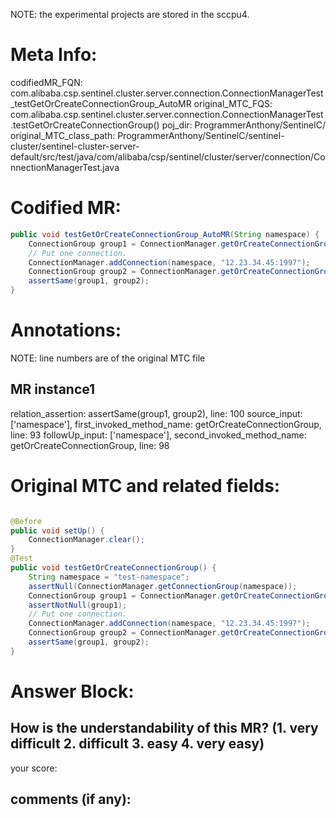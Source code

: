 NOTE: the experimental projects are stored in the sccpu4.

# Meta Info:
codifiedMR_FQN:
com.alibaba.csp.sentinel.cluster.server.connection.ConnectionManagerTest_testGetOrCreateConnectionGroup_AutoMR
original_MTC_FQS:
com.alibaba.csp.sentinel.cluster.server.connection.ConnectionManagerTest.testGetOrCreateConnectionGroup()
poj_dir:
ProgrammerAnthony/SentinelC/
original_MTC_class_path:
ProgrammerAnthony/SentinelC/sentinel-cluster/sentinel-cluster-server-default/src/test/java/com/alibaba/csp/sentinel/cluster/server/connection/ConnectionManagerTest.java

# Codified MR:
```java
public void testGetOrCreateConnectionGroup_AutoMR(String namespace) {
    ConnectionGroup group1 = ConnectionManager.getOrCreateConnectionGroup(namespace);
    // Put one connection.
    ConnectionManager.addConnection(namespace, "12.23.34.45:1997");
    ConnectionGroup group2 = ConnectionManager.getOrCreateConnectionGroup(namespace);
    assertSame(group1, group2);
}
```

# Annotations:
NOTE: line numbers are of the original MTC file
## MR instance1
relation_assertion: assertSame(group1, group2), line: 100 
source_input: ['namespace'], first_invoked_method_name: getOrCreateConnectionGroup, line: 93 
followUp_input: ['namespace'], second_invoked_method_name: getOrCreateConnectionGroup, line: 98 


# Original MTC and related fields:
```java

@Before
public void setUp() {
    ConnectionManager.clear();
}
@Test
public void testGetOrCreateConnectionGroup() {
    String namespace = "test-namespace";
    assertNull(ConnectionManager.getConnectionGroup(namespace));
    ConnectionGroup group1 = ConnectionManager.getOrCreateConnectionGroup(namespace);
    assertNotNull(group1);
    // Put one connection.
    ConnectionManager.addConnection(namespace, "12.23.34.45:1997");
    ConnectionGroup group2 = ConnectionManager.getOrCreateConnectionGroup(namespace);
    assertSame(group1, group2);
}

```


# Answer Block: 
## How is the understandability of this MR? (1. very difficult 2. difficult 3. easy 4. very easy)
your score: 
## comments (if any): 
```txt

```